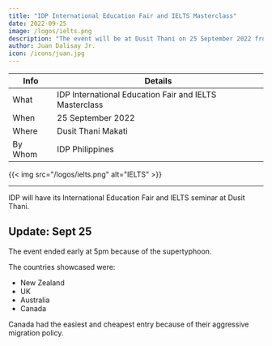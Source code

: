```yaml
---
title: "IDP International Education Fair and IELTS Masterclass"
date: 2022-09-25
image: /logos/ielts.png
description: "The event will be at Dusit Thani on 25 September 2022 from 9AM"
author: Juan Dalisay Jr.
icon: /icons/juan.jpg
---
```


<!-- Dec 21, 2021 -->


Info | Details 
--- | ---
What | IDP International Education Fair and IELTS Masterclass
When | 25 September 2022
Where | Dusit Thani Makati
By Whom | IDP Philippines

{{< img src="/logos/ielts.png" alt="IELTS" >}}

---


IDP will have its International Education Fair and IELTS seminar at Dusit Thani.


## Update: Sept 25

The event ended early at 5pm because of the supertyphoon. 

The countries showcased were:
- New Zealand
- UK
- Australia
- Canada

Canada had the easiest and cheapest entry because of their aggressive migration policy. 